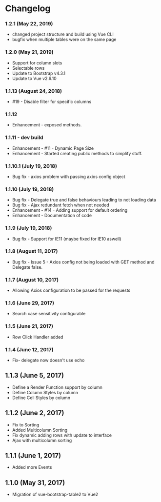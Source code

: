 # Changelog

### 1.2.1 (May 22, 2019)

* changed project structure and build using Vue CLI
* bugfix when multiple tables were on the same page

### 1.2.0 (May 21, 2019)

* Support for column slots
* Selectable rows
* Update to Bootstrap v4.3.1
* Update to Vue v2.6.10


### 1.1.13 (August 24, 2018)

* #19 - Disable filter for specific columns

### 1.1.12

* Enhancement - exposed methods.

### 1.1.11  - dev build

* Enhancement - #11 - Dynamic Page Size
* Enhancement - Started creating public methods to simplify stuff.

### 1.1.10.1 (July 19, 2018)

* Bug fix - axios problem with passing axios config object

### 1.1.10 (July 19, 2018)

* Bug fix - Delegate true and false behaviours leading to not loading data
* Bug fix - Ajax redundant fetch when not needed
* Enhancement - #14 - Adding support for default ordering
* Enhancement - Documentation of code

### 1.1.9 (July 19, 2018)

* Bug fix - Support for IE11 (maybe fixed for IE10 aswell)

### 1.1.8 (August 11, 2017)

* Bug fix - Issue 5 - Axios config not being loaded with GET method and Delegate false.

### 1.1.7 (August 10, 2017)

* Allowing Axios configuration to be passed for the requests

### 1.1.6 (June 29, 2017)

* Search case sensitivity configurable

### 1.1.5 (June 21, 2017)

* Row Click Handler added

### 1.1.4 (June 12, 2017)

* Fix- delegate now doesn't use echo

## 1.1.3  (June 5, 2017)

* Define a Render Function support by column
* Define Column Styles by column
* Define Cell Styles by column

## 1.1.2 (June 2, 2017)

* Fix to Sorting
* Added Multicolumn Sorting
* Fix dynamic adding rows with update to interface
* Ajax with multicolumn sorting

## 1.1.1 (June 1, 2017)

* Added more Events

## 1.1.0 (May 31, 2017)

* Migration of vue-bootstrap-table2 to Vue2
